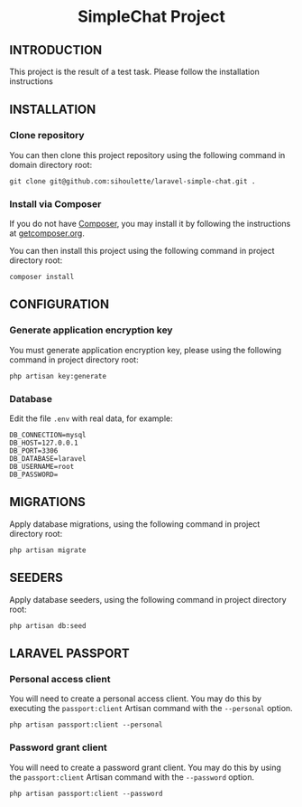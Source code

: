 <h1 align="center">SimpleChat Project</h1>

INTRODUCTION
------------
This project is the result of a test task. Please follow the installation instructions

INSTALLATION
------------
### Clone repository
You can then clone this project repository using the following command in domain directory root:
~~~
git clone git@github.com:sihoulette/laravel-simple-chat.git .
~~~

### Install via Composer
If you do not have [Composer](http://getcomposer.org/), you may install it by following the instructions
at [getcomposer.org](http://getcomposer.org/doc/00-intro.md#installation-nix).

You can then install this project using the following command in project directory root:
~~~
composer install
~~~

CONFIGURATION
-------------
### Generate application encryption key
You must generate application encryption key, please using the following command in project directory root:
~~~
php artisan key:generate
~~~

### Database
Edit the file `.env` with real data, for example:

```dotenv
DB_CONNECTION=mysql
DB_HOST=127.0.0.1
DB_PORT=3306
DB_DATABASE=laravel
DB_USERNAME=root
DB_PASSWORD=
```

MIGRATIONS
-------------
Apply database migrations, using the following command in project directory root:
~~~
php artisan migrate
~~~

SEEDERS
-------------
Apply database seeders, using the following command in project directory root:
~~~
php artisan db:seed
~~~

LARAVEL PASSPORT
-------------
### Personal access client
You will need to create a personal access client. 
You may do this by executing the ```passport:client``` Artisan command with the ```--personal``` option. 
~~~
php artisan passport:client --personal
~~~

### Password grant client
You will need to create a password grant client.
You may do this by using the ```passport:client``` Artisan command with the ```--password``` option.
~~~
php artisan passport:client --password
~~~
